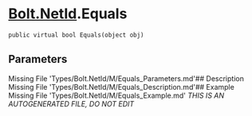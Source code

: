 # [Bolt.NetId](Types/Bolt.NetId.md).Equals
`public virtual bool Equals(object obj)`
## Parameters
Missing File 'Types/Bolt.NetId/M/Equals_Parameters.md'## Description
Missing File 'Types/Bolt.NetId/M/Equals_Description.md'## Example
Missing File 'Types/Bolt.NetId/M/Equals_Example.md'
*THIS IS AN AUTOGENERATED FILE, DO NOT EDIT*
